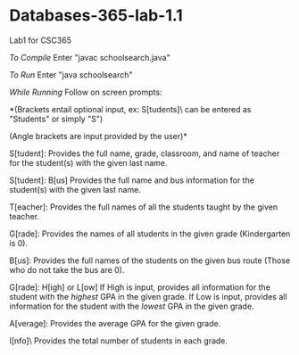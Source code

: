# Databases-365-lab-1.1
Lab1 for CSC365

*To Compile*
Enter "javac schoolsearch.java"

*To Run*
Enter "java schoolsearch"

*While Running*
Follow on screen prompts:

*(Brackets entail optional input, ex: S\[tudents]\ can be entered as "Students" or simply "S")

(Angle brackets are input provided by the user)*

  S\[tudent]\: <lastname> Provides the full name, grade, classroom, and name of teacher for the student(s) with the given last name.
  
  S\[tudent]\: <lastname> B\[us] Provides the full name and bus information for the student(s) with the given last name.
  
  T\[eacher]\: <lastname> Provides the full names of all the students taught by the given teacher.  
  
  G\[rade]\: <Number> Provides the names of all students in the given grade (Kindergarten is 0).
  
  B\[us]\: <Number> Provides the full names of the students on the given bus route (Those who do not take the bus are 0).
  
  G\[rade]\: <Number> H[igh] or L[ow] If High is input, provides all information for the student with the *highest* GPA in the given grade. If Low is input, provides all information for the student with the *lowest* GPA in the given grade.
  
  A\[verage]\: <Number> Provides the average GPA for the given grade.
  
  I\[nfo]\ Provides the total number of students in each grade.
